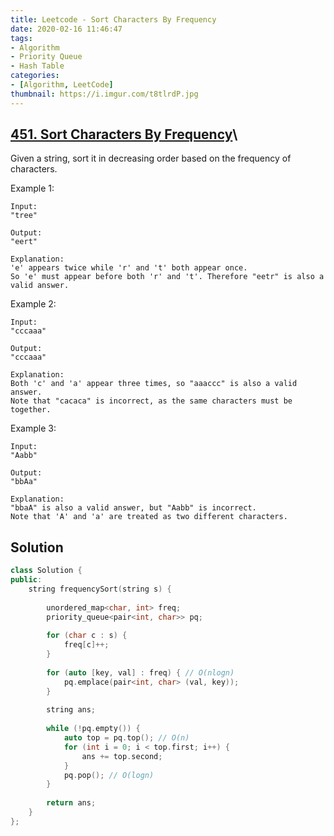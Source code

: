 ```yaml
---
title: Leetcode - Sort Characters By Frequency
date: 2020-02-16 11:46:47
tags:
- Algorithm
- Priority Queue
- Hash Table
categories:
- [Algorithm, LeetCode]
thumbnail: https://i.imgur.com/t8tlrdP.jpg
---
```



## [451. Sort Characters By Frequency](https://leetcode.com/problems/sort-characters-by-frequency/)\

Given a string, sort it in decreasing order based on the frequency of characters.

Example 1:

```
Input:
"tree"

Output:
"eert"

Explanation:
'e' appears twice while 'r' and 't' both appear once.
So 'e' must appear before both 'r' and 't'. Therefore "eetr" is also a valid answer.
```

Example 2:

```
Input:
"cccaaa"

Output:
"cccaaa"

Explanation:
Both 'c' and 'a' appear three times, so "aaaccc" is also a valid answer.
Note that "cacaca" is incorrect, as the same characters must be together.
```

<!-- more -->

Example 3:

```
Input:
"Aabb"

Output:
"bbAa"

Explanation:
"bbaA" is also a valid answer, but "Aabb" is incorrect.
Note that 'A' and 'a' are treated as two different characters.
```

## Solution



```cpp
class Solution {
public:
    string frequencySort(string s) {
        
        unordered_map<char, int> freq;
        priority_queue<pair<int, char>> pq;
        
        for (char c : s) {
            freq[c]++;
        }
        
        for (auto [key, val] : freq) { // O(nlogn)
            pq.emplace(pair<int, char> (val, key));
        }
        
        string ans;
        
        while (!pq.empty()) {
            auto top = pq.top(); // O(n)
            for (int i = 0; i < top.first; i++) {
                ans += top.second;
            }
            pq.pop(); // O(logn)
        }
        
        return ans;
    }
};
```